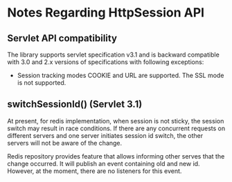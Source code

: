 # Notes Regarding HttpSession API

## Servlet API compatibility

The library supports servlet specification v3.1 and is backward compatible with
3.0 and 2.x versions of specifications with following exceptions:

* Session tracking modes COOKIE and URL are supported. The SSL mode is not supported.

## switchSessionId() (Servlet 3.1)

At present, for redis implementation, when session is not sticky, the session
switch may result in race conditions. If there are any concurrent requests on
different servers and one server initiates session id switch, the other servers
will not be aware of the change.

Redis repository provides feature that allows informing other serves that the change
occurred. It will publish an event containing old and new id. However, at the moment, there
are no listeners for this event.

